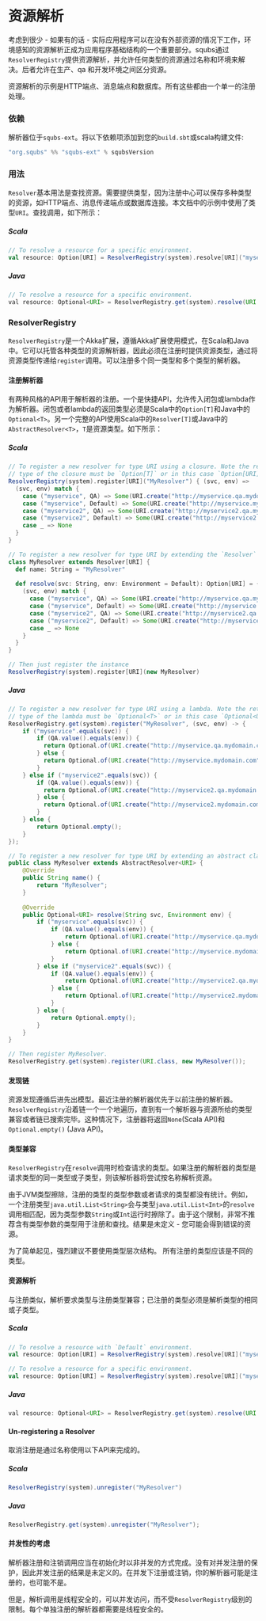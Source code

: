 # 资源解析

考虑到很少 - 如果有的话 - 实际应用程序可以在没有外部资源的情况下工作，环境感知的资源解析正成为应用程序基础结构的一个重要部分。squbs通过`ResolverRegistry`提供资源解析，并允许任何类型的资源通过名称和环境来解决。后者允许在生产、qa 和开发环境之间区分资源。

资源解析的示例是HTTP端点、消息端点和数据库。所有这些都由一个单一的注册处理。

### 依赖

解析器位于`squbs-ext`。将以下依赖项添加到您的`build.sbt`或scala构建文件:

```scala
"org.squbs" %% "squbs-ext" % squbsVersion
```

### 用法

`Resolver`基本用法是查找资源。需要提供类型，因为注册中心可以保存多种类型的资源，如HTTP端点、消息传递端点或数据库连接。本文档中的示例中使用了类型`URI`。查找调用，如下所示：

##### Scala

```scala
// To resolve a resource for a specific environment.
val resource: Option[URI] = ResolverRegistry(system).resolve[URI]("myservice", QA)

```

##### Java

```java
// To resolve a resource for a specific environment.
val resource: Optional<URI> = ResolverRegistry.get(system).resolve(URI.class, "myservice", QA.value());
```

### ResolverRegistry

`ResolverRegistry`是一个Akka扩展，遵循Akka扩展使用模式，在Scala和Java中。它可以托管各种类型的资源解析器，因此必须在注册时提供资源类型，通过将资源类型传递给`register`调用。可以注册多个同一类型和多个类型的解析器。

#### 注册解析器

有两种风格的API用于解析器的注册。一个是快捷API，允许传入闭包或lambda作为解析器。闭包或者lambda的返回类型必须是Scala中的`Option[T]`和Java中的`Optional<T>`。另一个完整的API使用Scala中的`Resolver[T]`或Java中的`AbstractResolver<T>`，`T`是资源类型。如下所示：

##### Scala

```scala
// To register a new resolver for type URI using a closure. Note the return
// type of the closure must be `Option[T]` or in this case `Option[URI]`
ResolverRegistry(system).register[URI]("MyResolver") { (svc, env) =>
  (svc, env) match {
    case ("myservice", QA) => Some(URI.create("http://myservice.qa.mydomain.com"))
    case ("myservice", Default) => Some(URI.create("http://myservice.mydomain.com"))
    case ("myservice2", QA) => Some(URI.create("http://myservice2.qa.mydomain.com"))
    case ("myservice2", Default) => Some(URI.create("http://myservice2.mydomain.com"))
    case _ => None
  }
}

// To register a new resolver for type URI by extending the `Resolver` trait
class MyResolver extends Resolver[URI] {
  def name: String = "MyResolver"
  
  def resolve(svc: String, env: Environment = Default): Option[URI] = {
    (svc, env) match {
      case ("myservice", QA) => Some(URI.create("http://myservice.qa.mydomain.com"))
      case ("myservice", Default) => Some(URI.create("http://myservice.mydomain.com"))
      case ("myservice2", QA) => Some(URI.create("http://myservice2.qa.mydomain.com"))
      case ("myservice2", Default) => Some(URI.create("http://myservice2.mydomain.com"))
      case _ => None
    }
  }
}

// Then just register the instance
ResolverRegistry(system).register[URI](new MyResolver)
```

##### Java 

```java
// To register a new resolver for type URI using a lambda. Note the return
// type of the lambda must be `Optional<T>` or in this case `Optional<URI>`
ResolverRegistry.get(system).register("MyResolver", (svc, env) -> {
    if ("myservice".equals(svc)) {
        if (QA.value().equals(env)) {
          return Optional.of(URI.create("http://myservice.qa.mydomain.com"));
        } else {
          return Optional.of(URI.create("http://myservice.mydomain.com"));
        }
    } else if ("myservice2".equals(svc)) {
        if (QA.value().equals(env)) {
          return Optional.of(URI.create("http://myservice2.qa.mydomain.com"));
        } else {
          return Optional.of(URI.create("http://myservice2.mydomain.com"));
        }    
    } else {
        return Optional.empty();
    }
});

// To register a new resolver for type URI by extending an abstract class
public class MyResolver extends AbstractResolver<URI> {
    @Override
    public String name() {
        return "MyResolver";
    }
    
    @Override
    public Optional<URI> resolve(String svc, Environment env) {
        if ("myservice".equals(svc)) {
            if (QA.value().equals(env)) {
                return Optional.of(URI.create("http://myservice.qa.mydomain.com"));
            } else {
                return Optional.of(URI.create("http://myservice.mydomain.com"));
            }
        } else if ("myservice2".equals(svc)) {
            if (QA.value().equals(env)) {
                return Optional.of(URI.create("http://myservice2.qa.mydomain.com"));
            } else {
                return Optional.of(URI.create("http://myservice2.mydomain.com"));
            }    
        } else {
            return Optional.empty();
        }
    }
}

// Then register MyResolver.
ResolverRegistry.get(system).register(URI.class, new MyResolver());
```

#### 发现链

资源发现遵循后进先出模型。最近注册的解析器优先于以前注册的解析器。`ResolverRegistry`沿着链一个一个地遍历，直到有一个解析器与资源所给的类型兼容或者链已搜索完毕。这种情况下，注册器将返回`None`(Scala API)和`Optional.empty()` (Java API)。

#### 类型兼容

`ResolverRegistry`在`resolve`调用时检查请求的类型。如果注册的解析器的类型是请求类型的同一类型或子类型，则该解析器将尝试按名称解析资源。

由于JVM类型擦除，注册的类型的类型参数或者请求的类型都没有统计。例如，一个注册类型`java.util.List<String>`会与类型`java.util.List<Int>`的`resolve`调用相匹配，因为类型参数`String`或`Int`运行时擦除了。由于这个限制，非常不推荐含有类型参数的类型用于注册和查找。结果是未定义 - 您可能会得到错误的资源。

为了简单起见，强烈建议不要使用类型层次结构。 所有注册的类型应该是不同的类型。

#### 资源解析

与注册类似，解析要求类型与注册类型兼容；已注册的类型必须是解析类型的相同或子类型。

##### Scala

```scala
// To resolve a resource with `Default` environment.
val resource: Option[URI] = ResolverRegistry(system).resolve[URI]("myservice")

// To resolve a resource for a specific environment.
val resource: Option[URI] = ResolverRegistry(system).resolve[URI]("myservice", QA)
```

##### Java

```java
val resource: Optional<URI> = ResolverRegistry.get(system).resolve(URI.class, "myservice", QA.value());
```

#### Un-registering a Resolver

取消注册是通过名称使用以下API来完成的。

##### Scala

```scala
ResolverRegistry(system).unregister("MyResolver")
```

##### Java

```java
ResolverRegistry.get(system).unregister("MyResolver");
```

#### 并发性的考虑

解析器注册和注销调用应当在初始化时以非并发的方式完成。没有对并发注册的保护，因此并发注册的结果是未定义的。在并发下注册或注销，你的解析器可能是注册的，也可能不是。

但是，解析调用是线程安全的，可以并发访问，而不受`ResolverRegistry`级别的限制。每个单独注册的解析器都需要是线程安全的。

